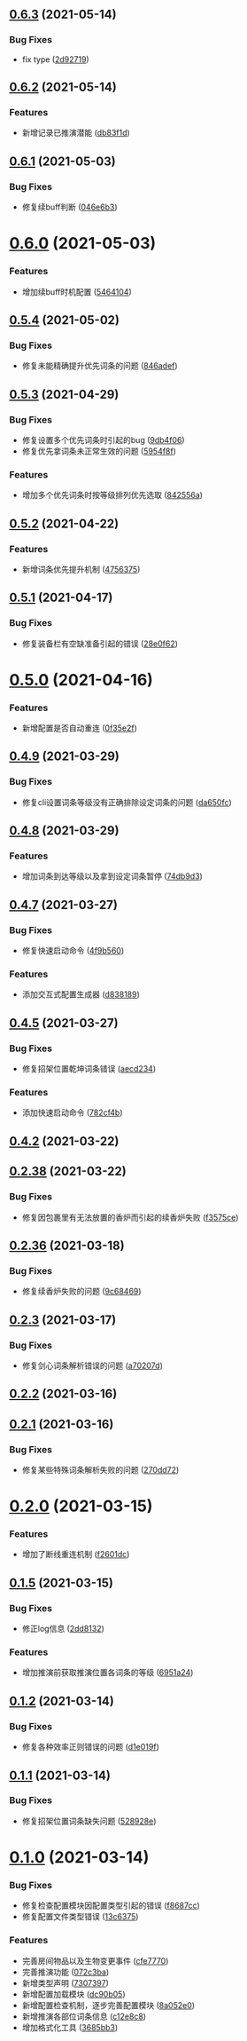 ## [0.6.3](https://github.com/wsmud/deduce/compare/v0.6.2...v0.6.3) (2021-05-14)


### Bug Fixes

* fix type ([2d92719](https://github.com/wsmud/deduce/commit/2d927190029213816adc5e559dde13e4a4020611))



## [0.6.2](https://github.com/wsmud/deduce/compare/v0.6.1...v0.6.2) (2021-05-14)


### Features

* 新增记录已推演潜能 ([db83f1d](https://github.com/wsmud/deduce/commit/db83f1dbffd01617cfaffa4f389ecb81b776df9c))



## [0.6.1](https://github.com/wsmud/deduce/compare/v0.6.0...v0.6.1) (2021-05-03)


### Bug Fixes

* 修复续buff判断 ([046e6b3](https://github.com/wsmud/deduce/commit/046e6b3a3eb845fa2273e46e05d5d1df9431dcfb))



# [0.6.0](https://github.com/wsmud/deduce/compare/v0.5.4...v0.6.0) (2021-05-03)


### Features

* 增加续buff时机配置 ([5464104](https://github.com/wsmud/deduce/commit/5464104b49a617d4017d9e43fd53d36ab58eec99))



## [0.5.4](https://github.com/wsmud/deduce/compare/v0.5.3...v0.5.4) (2021-05-02)


### Bug Fixes

* 修复未能精确提升优先词条的问题 ([846adef](https://github.com/wsmud/deduce/commit/846adef735258bf6a72ba1d65614af073ad80b56))



## [0.5.3](https://github.com/wsmud/deduce/compare/v0.5.2...v0.5.3) (2021-04-29)


### Bug Fixes

* 修复设置多个优先词条时引起的bug ([9db4f06](https://github.com/wsmud/deduce/commit/9db4f066c8b6b4c7d44014c0e795d68a4b95c22c))
* 修复优先拿词条未正常生效的问题 ([5954f8f](https://github.com/wsmud/deduce/commit/5954f8fb99322cfe4c81d0977f9d81bcbb133ce5))


### Features

* 增加多个优先词条时按等级排列优先选取 ([842556a](https://github.com/wsmud/deduce/commit/842556a5e4c3e62a311e3a5b7ccb8db6c4000a8e))



## [0.5.2](https://github.com/wsmud/deduce/compare/v0.5.1...v0.5.2) (2021-04-22)


### Features

* 新增词条优先提升机制 ([4756375](https://github.com/wsmud/deduce/commit/4756375812382365c1aaaf981a0059d1aeed6830))



## [0.5.1](https://github.com/wsmud/deduce/compare/v0.5.0...v0.5.1) (2021-04-17)


### Bug Fixes

* 修复装备栏有空缺准备引起的错误 ([28e0f62](https://github.com/wsmud/deduce/commit/28e0f628991231fe1b546d456f7f9f9c4dcb2571))



# [0.5.0](https://github.com/wsmud/deduce/compare/v0.4.9...v0.5.0) (2021-04-16)


### Features

* 新增配置是否自动重连 ([0f35e2f](https://github.com/wsmud/deduce/commit/0f35e2fbe5299e16a9089847a19789a12b18b392))



## [0.4.9](https://github.com/wsmud/deduce/compare/v0.4.8...v0.4.9) (2021-03-29)


### Bug Fixes

* 修复cli设置词条等级没有正确排除设定词条的问题 ([da650fc](https://github.com/wsmud/deduce/commit/da650fccaf1c10a8449fa84a86fa5cd892f1554c))



## [0.4.8](https://github.com/wsmud/deduce/compare/v0.4.7...v0.4.8) (2021-03-29)


### Features

* 增加词条到达等级以及拿到设定词条暂停 ([74db9d3](https://github.com/wsmud/deduce/commit/74db9d36f9780949ef70740e4a6777ba18751882))



## [0.4.7](https://github.com/wsmud/deduce/compare/v0.4.6...v0.4.7) (2021-03-27)


### Bug Fixes

* 修复快速启动命令 ([4f9b560](https://github.com/wsmud/deduce/commit/4f9b560ce462adaa612e62862136d358c5084f40))


### Features

* 添加交互式配置生成器 ([d838189](https://github.com/wsmud/deduce/commit/d8381895f6cfb7b05aee9dc9fd3b544a93eba68a))



## [0.4.5](https://github.com/wsmud/deduce/compare/v0.4.2...v0.4.5) (2021-03-27)


### Bug Fixes

* 修复招架位置乾坤词条错误 ([aecd234](https://github.com/wsmud/deduce/commit/aecd234902c8f21cfb6bc2b8b045089bc4fdcea8))


### Features

* 添加快速启动命令 ([782cf4b](https://github.com/wsmud/deduce/commit/782cf4b33534f6d2216758c868457b82106fcbc0))



## [0.4.2](https://github.com/wsmud/deduce/compare/v0.2.38...v0.4.2) (2021-03-22)



## [0.2.38](https://github.com/wsmud/deduce/compare/v0.2.36...v0.2.38) (2021-03-22)


### Bug Fixes

* 修复因包裹里有无法放置的香炉而引起的续香炉失败 ([f3575ce](https://github.com/wsmud/deduce/commit/f3575ce86e4cc8389d6a246df913746b17809145))



## [0.2.36](https://github.com/wsmud/deduce/compare/v0.2.3...v0.2.36) (2021-03-18)


### Bug Fixes

* 修复续香炉失败的问题 ([9c68469](https://github.com/wsmud/deduce/commit/9c68469da632579981e5a987ebf32068227a3f3a))



## [0.2.3](https://github.com/wsmud/deduce/compare/v0.2.2...v0.2.3) (2021-03-17)


### Bug Fixes

* 修复剑心词条解析错误的问题 ([a70207d](https://github.com/wsmud/deduce/commit/a70207d2bcf5542bff88e1eae5bcb3e99f2c0fdf))



## [0.2.2](https://github.com/wsmud/deduce/compare/v0.2.1...v0.2.2) (2021-03-16)



## [0.2.1](https://github.com/wsmud/deduce/compare/v0.2.0...v0.2.1) (2021-03-16)


### Bug Fixes

* 修复某些特殊词条解析失败的问题 ([270dd72](https://github.com/wsmud/deduce/commit/270dd729b8b8f5989a9b498e20f8cd04506fdeae))



# [0.2.0](https://github.com/wsmud/deduce/compare/v0.1.5...v0.2.0) (2021-03-15)


### Features

* 增加了断线重连机制 ([f2601dc](https://github.com/wsmud/deduce/commit/f2601dce6c08fcfd4f5bd610357c54c4ace277f6))



## [0.1.5](https://github.com/wsmud/deduce/compare/v0.1.2...v0.1.5) (2021-03-15)


### Bug Fixes

* 修正log信息 ([2dd8132](https://github.com/wsmud/deduce/commit/2dd81328c42c5a511b7e3359e6aeb5a68a04a34e))


### Features

* 增加推演前获取推演位置各词条的等级 ([6951a24](https://github.com/wsmud/deduce/commit/6951a2437d62d64fee269b787a80d3cab2ebaa9f))



## [0.1.2](https://github.com/wsmud/deduce/compare/v0.1.1...v0.1.2) (2021-03-14)


### Bug Fixes

* 修复各种效率正则错误的问题 ([d1e019f](https://github.com/wsmud/deduce/commit/d1e019ff1955fce1b2e58398352dbe873b45e32a))



## [0.1.1](https://github.com/wsmud/deduce/compare/v0.1.0...v0.1.1) (2021-03-14)


### Bug Fixes

* 修复招架位置词条缺失问题 ([528928e](https://github.com/wsmud/deduce/commit/528928e5ca9d39bddc4e7b062deb30bfa339fd67))



# [0.1.0](https://github.com/wsmud/deduce/compare/dc90b053c555ca63bf914ec1fa71e6d5980cc41e...v0.1.0) (2021-03-14)


### Bug Fixes

* 修复检查配置模块因配置类型引起的错误 ([f8687cc](https://github.com/wsmud/deduce/commit/f8687ccd50e2ecaea5ecf15e91090f42bf38d845))
* 修复配置文件类型错误 ([13c6375](https://github.com/wsmud/deduce/commit/13c6375df30548be4e16c6f09ed985ba61b725b9))


### Features

* 完善房间物品以及生物变更事件 ([cfe7770](https://github.com/wsmud/deduce/commit/cfe77701434c2877c5243938e4fe6dfecf3ebdd5))
* 完善推演功能 ([072c3ba](https://github.com/wsmud/deduce/commit/072c3ba017f808bd2eeb1a7da750c53cdc7e7164))
* 新增类型声明 ([7307397](https://github.com/wsmud/deduce/commit/730739795568ecfa18c8281d6671048bfcc6eaa1))
* 新增配置加载模块 ([dc90b05](https://github.com/wsmud/deduce/commit/dc90b053c555ca63bf914ec1fa71e6d5980cc41e))
* 新增配置检查机制，逐步完善配置模块 ([8a052e0](https://github.com/wsmud/deduce/commit/8a052e0aecb1159e3ba9bed5b21821b2b9a78501))
* 新增推演各部位词条信息 ([c12e8c8](https://github.com/wsmud/deduce/commit/c12e8c8b99865dbe45f6bdf925342a48738c3a31))
* 增加格式化工具 ([3685bb3](https://github.com/wsmud/deduce/commit/3685bb3139b0995837456d4aa565d693b861ff3a))



